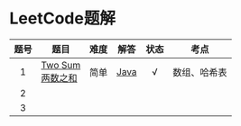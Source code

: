 # LeetCode题解

| 题号 | 题目                                                         | 难度 |                             解答                             | 状态 |     考点     |
| :--: | ------------------------------------------------------------ | :--: | :----------------------------------------------------------: | :--: | :----------: |
|  1   | [Two Sum]()<br />[两数之和](https://leetcode-cn.com/problems/two-sum/) | 简单 | [Java](https://github.com/chenshuaiyu/Algorithm/blob/master/LeetCode/LeetCode-Java/LeetCode0001_Two_Sum/Solution.java) |  √   | 数组、哈希表 |
|  2   |                                                              |      |                                                              |      |              |
|  3   |                                                              |      |                                                              |      |              |

